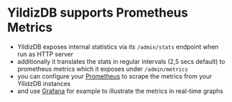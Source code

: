 # YildizDB supports Prometheus Metrics

- YildizDB exposes internal statistics via its `/admin/stats` endpoint when run as HTTP server
- additionally it translates the stats in regular intervals (2,5 secs default) to prometheus metrics which it exposes under `/admin/metrics`
- you can configure your [Prometheus](https://prometheus.io/) to scrape the metrics from your YilidzDB instances
- and use [Grafana](https://grafana.com/get) for example to illustrate the metrics in real-time graphs
